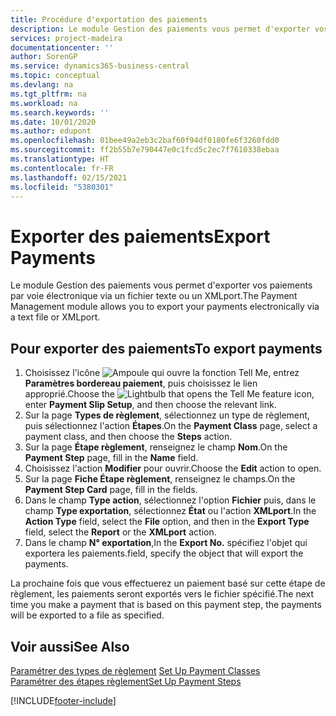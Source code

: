 ```yaml
---
title: Procédure d'exportation des paiements
description: Le module Gestion des paiements vous permet d'exporter vos paiements par voie électronique via un fichier texte ou un XMLport.
services: project-madeira
documentationcenter: ''
author: SorenGP
ms.service: dynamics365-business-central
ms.topic: conceptual
ms.devlang: na
ms.tgt_pltfrm: na
ms.workload: na
ms.search.keywords: ''
ms.date: 10/01/2020
ms.author: edupont
ms.openlocfilehash: 01bee49a2eb3c2baf60f94df0180fe6f3260fdd0
ms.sourcegitcommit: ff2b55b7e790447e0c1fcd5c2ec7f7610338ebaa
ms.translationtype: HT
ms.contentlocale: fr-FR
ms.lasthandoff: 02/15/2021
ms.locfileid: "5380301"
---
```

# <a name="export-payments"></a><span data-ttu-id="9ee6d-103">Exporter des paiements</span><span class="sxs-lookup"><span data-stu-id="9ee6d-103">Export Payments</span></span>
<span data-ttu-id="9ee6d-104">Le module Gestion des paiements vous permet d'exporter vos paiements par voie électronique via un fichier texte ou un XMLport.</span><span class="sxs-lookup"><span data-stu-id="9ee6d-104">The Payment Management module allows you to export your payments electronically via a text file or XMLport.</span></span>  

## <a name="to-export-payments"></a><span data-ttu-id="9ee6d-105">Pour exporter des paiements</span><span class="sxs-lookup"><span data-stu-id="9ee6d-105">To export payments</span></span>  

1.  <span data-ttu-id="9ee6d-106">Choisissez l'icône ![Ampoule qui ouvre la fonction Tell Me](../../media/ui-search/search_small.png "Dites-moi ce que vous voulez faire"), entrez **Paramètres bordereau paiement**, puis choisissez le lien approprié.</span><span class="sxs-lookup"><span data-stu-id="9ee6d-106">Choose the ![Lightbulb that opens the Tell Me feature](../../media/ui-search/search_small.png "Tell me what you want to do") icon, enter **Payment Slip Setup**, and then choose the relevant link.</span></span>  
2.  <span data-ttu-id="9ee6d-107">Sur la page **Types de règlement**, sélectionnez un type de règlement, puis sélectionnez l'action **Étapes**.</span><span class="sxs-lookup"><span data-stu-id="9ee6d-107">On the **Payment Class** page, select a payment class, and then choose the **Steps** action.</span></span>  
3.  <span data-ttu-id="9ee6d-108">Sur la page **Étape règlement**, renseignez le champ **Nom**.</span><span class="sxs-lookup"><span data-stu-id="9ee6d-108">On the **Payment Step** page, fill in the **Name** field.</span></span>  
4.  <span data-ttu-id="9ee6d-109">Choisissez l'action **Modifier** pour ouvrir.</span><span class="sxs-lookup"><span data-stu-id="9ee6d-109">Choose the **Edit** action to open.</span></span>  
5.  <span data-ttu-id="9ee6d-110">Sur la page **Fiche Étape règlement**, renseignez le champs.</span><span class="sxs-lookup"><span data-stu-id="9ee6d-110">On the **Payment Step Card** page, fill in the fields.</span></span>  
6.  <span data-ttu-id="9ee6d-111">Dans le champ **Type action**, sélectionnez l'option **Fichier** puis, dans le champ **Type exportation**, sélectionnez **État** ou l'action **XMLport**.</span><span class="sxs-lookup"><span data-stu-id="9ee6d-111">In the **Action Type** field, select the **File** option, and then in the **Export Type** field, select the **Report** or the **XMLport** action.</span></span>  
7.  <span data-ttu-id="9ee6d-112">Dans le champ **N° exportation**,</span><span class="sxs-lookup"><span data-stu-id="9ee6d-112">In the **Export No.**</span></span> <span data-ttu-id="9ee6d-113">spécifiez l'objet qui exportera les paiements.</span><span class="sxs-lookup"><span data-stu-id="9ee6d-113">field, specify the object that will export the payments.</span></span>  

<span data-ttu-id="9ee6d-114">La prochaine fois que vous effectuerez un paiement basé sur cette étape de règlement, les paiements seront exportés vers le fichier spécifié.</span><span class="sxs-lookup"><span data-stu-id="9ee6d-114">The next time you make a payment that is based on this payment step, the payments will be exported to a file as specified.</span></span>  

## <a name="see-also"></a><span data-ttu-id="9ee6d-115">Voir aussi</span><span class="sxs-lookup"><span data-stu-id="9ee6d-115">See Also</span></span>  
 <span data-ttu-id="9ee6d-116">[Paramétrer des types de règlement](how-to-set-up-payment-classes.md) </span><span class="sxs-lookup"><span data-stu-id="9ee6d-116">[Set Up Payment Classes](how-to-set-up-payment-classes.md) </span></span>  
 [<span data-ttu-id="9ee6d-117">Paramétrer des étapes règlement</span><span class="sxs-lookup"><span data-stu-id="9ee6d-117">Set Up Payment Steps</span></span>](how-to-set-up-payment-steps.md)


[!INCLUDE[footer-include](../../includes/footer-banner.md)]